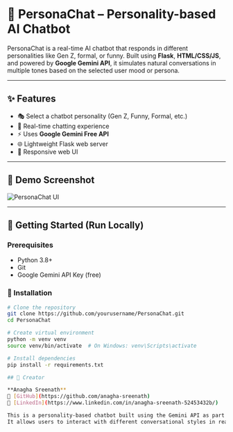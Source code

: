 # 🤖 PersonaChat – Personality-based AI Chatbot

PersonaChat is a real-time AI chatbot that responds in different personalities like Gen Z, formal, or funny. Built using **Flask**, **HTML/CSS/JS**, and powered by **Google Gemini API**, it simulates natural conversations in multiple tones based on the selected user mood or persona.

---

## ✨ Features

- 🎭 Select a chatbot personality (Gen Z, Funny, Formal, etc.)
- 💬 Real-time chatting experience
- ⚡ Uses **Google Gemini Free API**
- 🌐 Lightweight Flask web server
- 📱 Responsive web UI

---

## 📸 Demo Screenshot

![PersonaChat UI](path/to/screenshot.png) <!-- Replace with your screenshot image path -->

---

## 🚀 Getting Started (Run Locally)

### Prerequisites

- Python 3.8+
- Git
- Google Gemini API Key (free)

### 🔧 Installation

```bash
# Clone the repository
git clone https://github.com/yourusername/PersonaChat.git
cd PersonaChat

# Create virtual environment
python -m venv venv
source venv/bin/activate  # On Windows: venv\Scripts\activate

# Install dependencies
pip install -r requirements.txt

## 👤 Creator

**Anagha Sreenath**  
🔗 [GitHub](https://github.com/anagha-sreenath)  
🔗 [LinkedIn](https://www.linkedin.com/in/anagha-sreenath-52453432b/)

This is a personality-based chatbot built using the Gemini API as part of my mini-project.  
It allows users to interact with different conversational styles in real-time.
